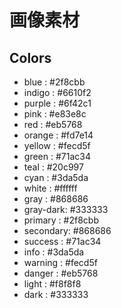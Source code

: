 # 画像素材

## Colors

* blue     : #2f8cbb
* indigo   : #6610f2
* purple   : #6f42c1
* pink     : #e83e8c
* red      : #eb5768
* orange   : #fd7e14
* yellow   : #fecd5f
* green    : #71ac34
* teal     : #20c997
* cyan     : #3da5da
* white    : #ffffff
* gray     : #868686
* gray-dark: #333333
* primary  : #2f8cbb
* secondary: #868686
* success  : #71ac34
* info     : #3da5da
* warning  : #fecd5f
* danger   : #eb5768
* light    : #f8f8f8
* dark     : #333333
